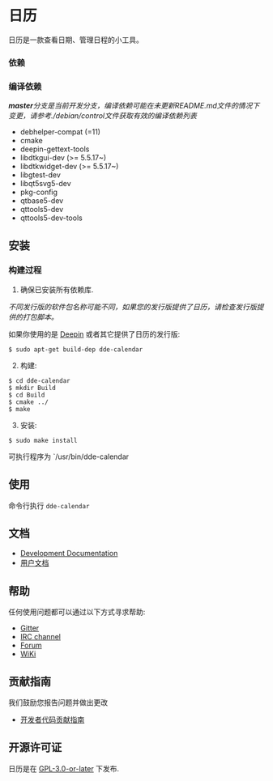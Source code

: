 # 日历

日历是一款查看日期、管理日程的小工具。

### 依赖

### 编译依赖

_**master**分支是当前开发分支，编译依赖可能在未更新README.md文件的情况下变更，请参考./debian/control文件获取有效的编译依赖列表_

* debhelper-compat (=11)
* cmake
* deepin-gettext-tools
* libdtkgui-dev (>= 5.5.17~)
* libdtkwidget-dev (>= 5.5.17~)
* libgtest-dev
* libqt5svg5-dev
* pkg-config
* qtbase5-dev
* qttools5-dev
* qttools5-dev-tools

## 安装

### 构建过程

1. 确保已安装所有依赖库.

_不同发行版的软件包名称可能不同，如果您的发行版提供了日历，请检查发行版提供的打包脚本。_

如果你使用的是 [Deepin](https://distrowatch.com/table.php?distribution=deepin) 或者其它提供了日历的发行版:

``` shell
$ sudo apt-get build-dep dde-calendar
```

2. 构建:

```
$ cd dde-calendar
$ mkdir Build
$ cd Build
$ cmake ../
$ make
```

3. 安装:

```
$ sudo make install
```

可执行程序为 `/usr/bin/dde-calendar

## 使用

命令行执行 `dde-calendar`

## 文档

 - [Development Documentation](https://linuxdeepin.github.io/)
 - [用户文档](https://wikidev.uniontech.com/index.php?title=%E7%94%BB%E6%9D%BF)

## 帮助

任何使用问题都可以通过以下方式寻求帮助:

* [Gitter](https://gitter.im/orgs/linuxdeepin/rooms)
* [IRC channel](https://webchat.freenode.net/?channels=deepin)
* [Forum](https://bbs.deepin.org)
* [WiKi](https://wiki.deepin.org/)

## 贡献指南

我们鼓励您报告问题并做出更改

* [开发者代码贡献指南](https://github.com/linuxdeepin/developer-center/wiki/Contribution-Guidelines-for-Developers)

## 开源许可证

日历是在 [GPL-3.0-or-later](LICENSE.txt) 下发布.